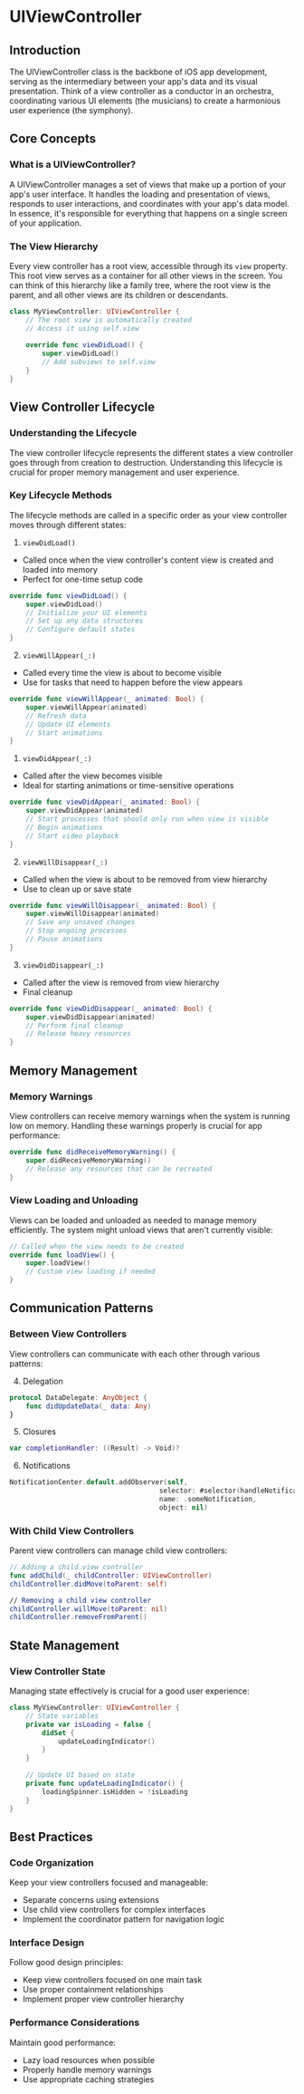# UIViewController

## Introduction

The UIViewController class is the backbone of iOS app development, serving as the intermediary between your app's data and its visual presentation. Think of a view controller as a conductor in an orchestra, coordinating various UI elements (the musicians) to create a harmonious user experience (the symphony).

## Core Concepts

### What is a UIViewController?

A UIViewController manages a set of views that make up a portion of your app's user interface. It handles the loading and presentation of views, responds to user interactions, and coordinates with your app's data model. In essence, it's responsible for everything that happens on a single screen of your application.

### The View Hierarchy

Every view controller has a root view, accessible through its `view` property. This root view serves as a container for all other views in the screen. You can think of this hierarchy like a family tree, where the root view is the parent, and all other views are its children or descendants.

```swift
class MyViewController: UIViewController {
    // The root view is automatically created
    // Access it using self.view
    
    override func viewDidLoad() {
        super.viewDidLoad()
        // Add subviews to self.view
    }
}
```

## View Controller Lifecycle

### Understanding the Lifecycle

The view controller lifecycle represents the different states a view controller goes through from creation to destruction. Understanding this lifecycle is crucial for proper memory management and user experience.

### Key Lifecycle Methods

The lifecycle methods are called in a specific order as your view controller moves through different states:

1. `viewDidLoad()`

- Called once when the view controller's content view is created and loaded into memory
- Perfect for one-time setup code

```swift
override func viewDidLoad() {
    super.viewDidLoad()
    // Initialize your UI elements
    // Set up any data structures
    // Configure default states
}
```

2. `viewWillAppear(_:)`

- Called every time the view is about to become visible
- Use for tasks that need to happen before the view appears

```swift
override func viewWillAppear(_ animated: Bool) {
    super.viewWillAppear(animated)
    // Refresh data
    // Update UI elements
    // Start animations
}
```

1. `viewDidAppear(_:)`

- Called after the view becomes visible
- Ideal for starting animations or time-sensitive operations

```swift
override func viewDidAppear(_ animated: Bool) {
    super.viewDidAppear(animated)
    // Start processes that should only run when view is visible
    // Begin animations
    // Start video playback
}
```

2. `viewWillDisappear(_:)`

- Called when the view is about to be removed from view hierarchy
- Use to clean up or save state

```swift
override func viewWillDisappear(_ animated: Bool) {
    super.viewWillDisappear(animated)
    // Save any unsaved changes
    // Stop ongoing processes
    // Pause animations
}
```

3. `viewDidDisappear(_:)`

- Called after the view is removed from view hierarchy
- Final cleanup

```swift
override func viewDidDisappear(_ animated: Bool) {
    super.viewDidDisappear(animated)
    // Perform final cleanup
    // Release heavy resources
}
```

## Memory Management

### Memory Warnings

View controllers can receive memory warnings when the system is running low on memory. Handling these warnings properly is crucial for app performance:

```swift
override func didReceiveMemoryWarning() {
    super.didReceiveMemoryWarning()
    // Release any resources that can be recreated
}
```

### View Loading and Unloading

Views can be loaded and unloaded as needed to manage memory efficiently. The system might unload views that aren't currently visible:

```swift
// Called when the view needs to be created
override func loadView() {
    super.loadView()
    // Custom view loading if needed
}
```

## Communication Patterns

### Between View Controllers

View controllers can communicate with each other through various patterns:

4. Delegation

```swift
protocol DataDelegate: AnyObject {
    func didUpdateData(_ data: Any)
}
```

5. Closures

```swift
var completionHandler: ((Result) -> Void)?
```

6. Notifications

```swift
NotificationCenter.default.addObserver(self, 
                                     selector: #selector(handleNotification(_:)),
                                     name: .someNotification, 
                                     object: nil)
```

### With Child View Controllers

Parent view controllers can manage child view controllers:

```swift
// Adding a child view controller
func addChild(_ childController: UIViewController)
childController.didMove(toParent: self)

// Removing a child view controller
childController.willMove(toParent: nil)
childController.removeFromParent()
```

## State Management

### View Controller State

Managing state effectively is crucial for a good user experience:

```swift
class MyViewController: UIViewController {
    // State variables
    private var isLoading = false {
        didSet {
            updateLoadingIndicator()
        }
    }
    
    // Update UI based on state
    private func updateLoadingIndicator() {
        loadingSpinner.isHidden = !isLoading
    }
}
```

## Best Practices

### Code Organization

Keep your view controllers focused and manageable:

- Separate concerns using extensions
- Use child view controllers for complex interfaces
- Implement the coordinator pattern for navigation logic

### Interface Design

Follow good design principles:

- Keep view controllers focused on one main task
- Use proper containment relationships
- Implement proper view controller hierarchy

### Performance Considerations

Maintain good performance:

- Lazy load resources when possible
- Properly handle memory warnings
- Use appropriate caching strategies
